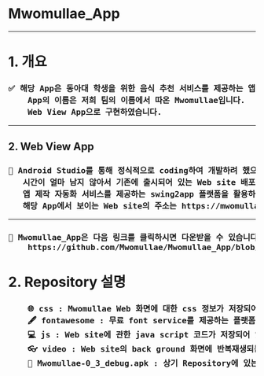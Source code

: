 <h1>Mwomullae_App</h1>  
<hr>
<h1>1. 개요</h1>
<h3><pre>
✅ 해당 App은 동아대 학생을 위한 음식 추천 서비스를 제공하는 앱입니다.
    App의 이름은 저희 팀의 이름에서 따온 Mwomullae입니다.
    Web View App으로 구현하였습니다.
</pre></h3>

<hr>

<h2>2. Web View App</h2>
<h3><pre>
🍩 Android Studio를 통해 정식적으로 coding하여 개발하려 했으나, 프로젝트 평가 종료일까지
   시간이 얼마 남지 않아서 기존에 출시되어 있는 Web site 배포 service를 제공하는 플랫폼인 netlify와
   앱 제작 자동화 서비스를 제공하는 swing2app 플랫폼을 활용하여 App을 제작했습니다.
   해당 App에서 보이는 Web site의 주소는 https://mwomullae.netlify.app 입니다.
</pre></h3>

<hr>

<h3><pre>
🍔 Mwomullae_App은 다음 링크를 클릭하시면 다운받을 수 있습니다.
    https://github.com/Mwomullae/Mwomullae_App/blob/19a433ea2a314270f981d165bf1a27585d6a24d8/Mwomullae-0_3_debug.apk
</pre></h3>

<h1>2. Repository 설명</h1>
<h3><pre>
    🌐 css : Mwomullae Web 화면에 대한 css 정보가 저장되어 있다.
    🖋️ fontawesome : 무료 font service를 제공하는 플랫폼에서 다운받은 font에 관한 css 파일 및 정보들이 저장되어 있다.
    💻 js : Web site에 관한 java script 코드가 저장되어 있다.
    👓 video : Web site의 back ground 화면에 반복재생되는 동영상이 저장되어 있다.
    📱 Mwomullae-0_3_debug.apk : 상기 Repository에 있는 폴더 및 파일과, 여러 플랫폼을 결합하여 제작된 Mwomullae 어플리케이션이다.
</pre></h3>
                        



